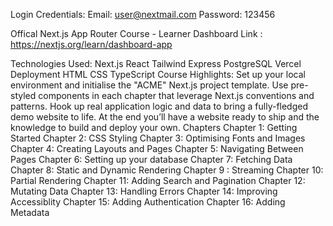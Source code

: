 Login Credentials:
Email: user@nextmail.com
Password: 123456

Offical Next.js App Router Course - Learner Dashboard Link :
https://nextjs.org/learn/dashboard-app

Technologies Used:
Next.js
React
Tailwind
Express
PostgreSQL
Vercel Deployment
HTML
CSS
TypeScript
Course Highlights:
Set up your local environment and initialise the "ACME" Next.js project template.
Use pre-styled components in each chapter that leverage Next.js conventions and patterns.
Hook up real application logic and data to bring a fully-fledged demo website to life.
At the end you’ll have a website ready to ship and the knowledge to build and deploy your own.
Chapters
Chapter 1: Getting Started
Chapter 2: CSS Styling
Chapter 3: Optimising Fonts and Images
Chapter 4: Creating Layouts and Pages
Chapter 5: Navigating Between Pages
Chapter 6: Setting up your database
Chapter 7: Fetching Data
Chapter 8: Static and Dynamic Rendering
Chapter 9 : Streaming
Chapter 10: Partial Rendering
Chapter 11: Adding Search and Pagination
Chapter 12: Mutating Data
Chapter 13: Handling Errors
Chapter 14: Improving Accessiblity
Chapter 15: Adding Authentication
Chapter 16: Adding Metadata
